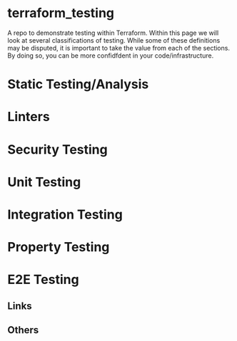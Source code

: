 # terraform_testing
A repo to demonstrate testing within Terraform. Within this page we will look at several classifications of testing.
While some of these definitions may be disputed, it is important to take the value from each of the sections. 
By doing so, you can be more confidfdent in your code/infrastructure.





# Static Testing/Analysis

# Linters 

# Security Testing

# Unit Testing

# Integration Testing

# Property Testing

# E2E Testing



## Links

## Others